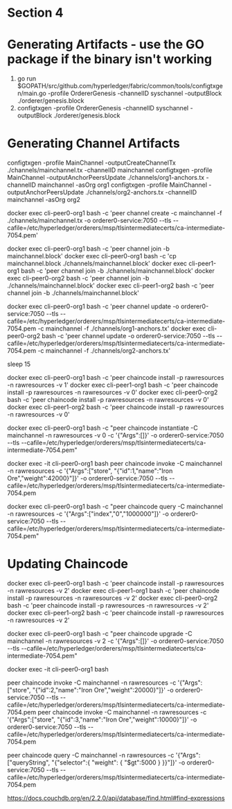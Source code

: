 Section 4
=======


# Generating Artifacts - use the GO package if the binary isn't working
1. go run $GOPATH/src/github.com/hyperledger/fabric/common/tools/configtxgen/main.go -profile OrdererGenesis -channelID syschannel -outputBlock ./orderer/genesis.block
2. configtxgen -profile OrdererGenesis -channelID syschannel -outputBlock ./orderer/genesis.block


# Generating Channel Artifacts
configtxgen -profile MainChannel -outputCreateChannelTx ./channels/mainchannel.tx -channelID mainchannel
configtxgen -profile MainChannel -outputAnchorPeersUpdate ./channels/org1-anchors.tx -channelID mainchannel -asOrg org1
configtxgen -profile MainChannel -outputAnchorPeersUpdate ./channels/org2-anchors.tx -channelID mainchannel -asOrg org2


docker exec cli-peer0-org1 bash -c 'peer channel create -c mainchannel -f ./channels/mainchannel.tx -o orderer0-service:7050 --tls --cafile=/etc/hyperledger/orderers/msp/tlsintermediatecerts/ca-intermediate-7054.pem'


docker exec cli-peer0-org1 bash -c 'peer channel join -b mainchannel.block'
docker exec cli-peer0-org1 bash -c 'cp mainchannel.block ./channels/mainchannel.block'
docker exec cli-peer1-org1 bash -c 'peer channel join -b ./channels/mainchannel.block'
docker exec cli-peer0-org2 bash -c 'peer channel join -b ./channels/mainchannel.block'
docker exec cli-peer1-org2 bash -c 'peer channel join -b ./channels/mainchannel.block'

docker exec cli-peer0-org1 bash -c 'peer channel update -o orderer0-service:7050 --tls --cafile=/etc/hyperledger/orderers/msp/tlsintermediatecerts/ca-intermediate-7054.pem -c mainchannel -f ./channels/org1-anchors.tx'
docker exec cli-peer0-org2 bash -c 'peer channel update -o orderer0-service:7050 --tls --cafile=/etc/hyperledger/orderers/msp/tlsintermediatecerts/ca-intermediate-7054.pem -c mainchannel -f ./channels/org2-anchors.tx'

sleep 15

docker exec cli-peer0-org1 bash -c 'peer chaincode install -p rawresources -n rawresources -v 1'
docker exec cli-peer1-org1 bash -c 'peer chaincode install -p rawresources -n rawresources -v 0'
docker exec cli-peer0-org2 bash -c 'peer chaincode install -p rawresources -n rawresources -v 0'
docker exec cli-peer1-org2 bash -c 'peer chaincode install -p rawresources -n rawresources -v 0'

docker exec cli-peer0-org1 bash -c "peer chaincode instantiate -C mainchannel -n rawresources -v 0 -c '{\"Args\":[]}' -o orderer0-service:7050 --tls --cafile=/etc/hyperledger/orderers/msp/tlsintermediatecerts/ca-intermediate-7054.pem"


docker exec -it cli-peer0-org1 bash
peer chaincode invoke -C mainchannel -n rawresources -c '{"Args":["store", "{\"id\":1,\"name\":\"Iron Ore\",\"weight\":42000}"]}' -o orderer0-service:7050 --tls --cafile=/etc/hyperledger/orderers/msp/tlsintermediatecerts/ca-intermediate-7054.pem


docker exec cli-peer0-org1 bash -c "peer chaincode query -C mainchannel -n rawresources -c '{\"Args\":[\"index\",\"0\",\"1000000\"]}' -o orderer0-service:7050 --tls --cafile=/etc/hyperledger/orderers/msp/tlsintermediatecerts/ca-intermediate-7054.pem"

# Updating Chaincode


docker exec cli-peer0-org1 bash -c 'peer chaincode install -p rawresources -n rawresources -v 2'
docker exec cli-peer1-org1 bash -c 'peer chaincode install -p rawresources -n rawresources -v 2'
docker exec cli-peer0-org2 bash -c 'peer chaincode install -p rawresources -n rawresources -v 2'
docker exec cli-peer1-org2 bash -c 'peer chaincode install -p rawresources -n rawresources -v 2'

docker exec cli-peer0-org1 bash -c "peer chaincode upgrade -C mainchannel -n rawresources -v 2 -c '{\"Args\":[]}' -o orderer0-service:7050 --tls --cafile=/etc/hyperledger/orderers/msp/tlsintermediatecerts/ca-intermediate-7054.pem"


docker exec -it cli-peer0-org1 bash

peer chaincode invoke -C mainchannel -n rawresources -c '{"Args":["store", "{\"id\":2,\"name\":\"Iron Ore\",\"weight\":20000}"]}' -o orderer0-service:7050 --tls --cafile=/etc/hyperledger/orderers/msp/tlsintermediatecerts/ca-intermediate-7054.pem
peer chaincode invoke -C mainchannel -n rawresources -c '{"Args":["store", "{\"id\":3,\"name\":\"Iron Ore\",\"weight\":10000}"]}' -o orderer0-service:7050 --tls --cafile=/etc/hyperledger/orderers/msp/tlsintermediatecerts/ca-intermediate-7054.pem

peer chaincode query -C mainchannel -n rawresources -c '{"Args":["queryString", "{\"selector\":{ \"weight\": { \"$gt\":5000 } }}"]}' -o orderer0-service:7050 --tls --cafile=/etc/hyperledger/orderers/msp/tlsintermediatecerts/ca-intermediate-7054.pem

https://docs.couchdb.org/en/2.2.0/api/database/find.html#find-expressions
